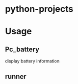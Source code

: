 # python-projects
<h1>Usage</h1>
<h2>Pc_battery</h2>
<p>display battery information</p>
<h2>runner</h2>
